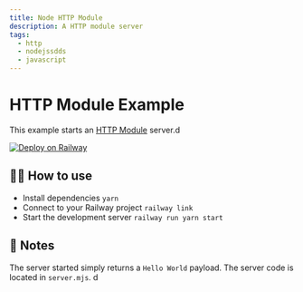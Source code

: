 ```yaml
---
title: Node HTTP Module
description: A HTTP module server
tags:
  - http
  - nodejssdds
  - javascript
---
```


# HTTP Module Example

This example starts an [HTTP Module](https://nodejs.org/api/http.html) server.d

[![Deploy on Railway](https://railway.app/button.svg)](https://railway.app/new/template/ZweBXA)

## 💁‍♀️ How to use

- Install dependencies `yarn`
- Connect to your Railway project `railway link`
- Start the development server `railway run yarn start`

## 📝 Notes

The server started simply returns a `Hello World` payload. The server code is located in `server.mjs`.
d
